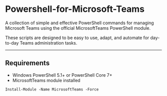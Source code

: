 # Powershell-for-Microsoft-Teams

A collection of simple and effective PowerShell commands for managing Microsoft Teams using the official MicrosoftTeams PowerShell module.

These scripts are designed to be easy to use, adapt, and automate for day-to-day Teams administration tasks.

---

## Requirements

- Windows PowerShell 5.1+ or PowerShell Core 7+
- MicrosoftTeams module installed

```Install powershell module
Install-Module -Name MicrosoftTeams -Force
